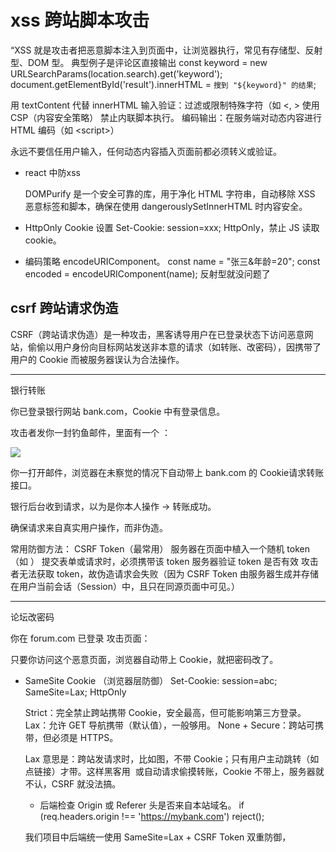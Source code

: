 # xss 跨站脚本攻击

“XSS 就是攻击者把恶意脚本注入到页面中，让浏览器执行，常见有存储型、反射型、DOM 型。
典型例子是评论区直接输出 <script>，或者前端用 innerHTML 把用户输入插入 DOM。
防御核心是输出转义，无论前后端都要对用户输入进行编码，并使用安全模板；前端避免使用 innerHTML，改用 textContent。
进一步可以开启 CSP、设置 HttpOnly Cookie 来降低攻击收益。
我平时在 React/Vue 中会依赖框架默认转义，但涉及富文本会使用 DOMPurify 做白名单过滤。”

```
一个博客评论系统直接渲染用户输入：
<div class="comment">
  <!-- 攻击者输入 -->
  <script>alert('你被黑了')</script>
</div>
读取 document.cookie 发给攻击者；
伪造请求发起转账/修改密码。
```
对用户输入进行HTML转义，将 < 转为 &lt;，> 转为 &gt;，使脚本变为纯文本，防止浏览器解析执行，即可防御此类存储型XSS。

```
<input id="name" />
<div id="preview"></div>
<script>
nameInput.oninput = () => {
  preview.innerHTML = nameInput.value;
};
</script>
```
DOM 型（即时执行）
输入 <img src=x onerror=alert(1)> 立刻执行。
改用textContent

- 反射型 XSS 
搜索页面将关键词直接显示在结果中。
http://example.com/search?keyword=<script>alert('XSS')</script>
const keyword = new URLSearchParams(location.search).get('keyword');
document.getElementById('result').innerHTML = `搜到 "${keyword}" 的结果`; 

用 textContent 代替 innerHTML
输入验证：过滤或限制特殊字符（如 <, >
使用 CSP（内容安全策略）
<meta http-equiv="Content-Security-Policy" content="default-src 'self';">
禁止内联脚本执行。
编码输出：在服务端对动态内容进行 HTML 编码（如 &lt;script&gt;）

永远不要信任用户输入，任何动态内容插入页面前都必须转义或验证。

- react 中防xss
  
  DOMPurify 是一个安全可靠的库，用于净化 HTML 字符串，自动移除 XSS 恶意标签和脚本，确保在使用 dangerouslySetInnerHTML 时内容安全。

- HttpOnly Cookie
  设置 Set-Cookie: session=xxx; HttpOnly，禁止 JS 读取 cookie。

- 编码策略
  encodeURIComponent。
const name = "张三&年龄=20";
const encoded = encodeURIComponent(name);
 反射型就没问题了


## csrf 跨站请求伪造

CSRF（跨站请求伪造）是一种攻击，黑客诱导用户在已登录状态下访问恶意网站，偷偷以用户身份向目标网站发送非本意的请求（如转账、改密码），因携带了用户的 Cookie 而被服务器误认为合法操作。

----- 
银行转账

你已登录银行网站 bank.com，Cookie 中有登录信息。

攻击者发你一封钓鱼邮件，里面有一个 <img>：

<img src="https://bank.com/transfer?to=attacker&amount=1000">


你一打开邮件，浏览器在未察觉的情况下自动带上 bank.com 的 Cookie请求转账接口。

银行后台收到请求，以为是你本人操作 → 转账成功。

确保请求来自真实用户操作，而非伪造。

常用防御方法： CSRF Token（最常用）
服务器在页面中植入一个随机 token（如 <input type="hidden" name="csrf_token" value="...">）
提交表单或请求时，必须携带该 token
服务器验证 token 是否有效
攻击者无法获取 token，故伪造请求会失败（因为 CSRF Token 由服务器生成并存储在用户当前会话（Session）中，且只在同源页面中可见。）

--- 
论坛改密码

你在 forum.com 已登录
攻击页面：

<form action="https://forum.com/api/changePwd" method="POST">
  <input type="hidden" name="newPwd" value="hacked" />
</form>
<script>document.forms[0].submit()</script>


只要你访问这个恶意页面，浏览器自动带上 Cookie，就把密码改了。

- SameSite Cookie （浏览器层防御）
  Set-Cookie: session=abc; SameSite=Lax; HttpOnly

  Strict：完全禁止跨站携带 Cookie，安全最高，但可能影响第三方登录。
  Lax：允许 GET 导航携带（默认值），一般够用。
  None + Secure：跨站可携带，但必须是 HTTPS。

  Lax 意思是：跨站发请求时，比如图，不带 Cookie；只有用户主动跳转（如点链接）才带。这样黑客用 <img> 或自动请求偷摸转账，Cookie 不带上，服务器就不认，CSRF 就没法搞。

  - 后端检查 Origin 或 Referer 头是否来自本站域名。
  if (req.headers.origin !== 'https://mybank.com') reject();


  我们项目中后端统一使用 SameSite=Lax + CSRF Token 双重防御，



